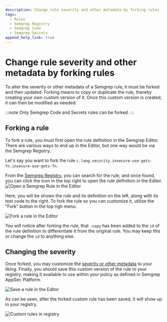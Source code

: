 ```yaml
---
description: Change rule severity and other metadata by forking rules
tags:
  - Rules
  - Semgrep Registry
  - Semgrep Code
  - Semgrep Secrets
append_help_link: true
---
```


# Change rule severity and other metadata by forking rules

To alter the severity or other metadata of a Semgrep rule, it must be forked and then updated. Forking means to copy or duplicate the rule, thereby creating your own custom version of it. Once this custom version is created, it can then be modified as needed.

:::note
Only Semgrep Code and Secrets rules can be forked.
:::

## Forking a rule

To fork a rule, you must first open the rule definition in the Semgrep Editor. There are various ways to end up in the Editor, but one way would be via the Semgrep Registry. 

Let's say you want to fork the rule `c.lang.security.insecure-use-gets-fn.insecure-use-gets-fn`.

From the [Semgrep Registry](https://semgrep.dev/r), you can search for the rule, and once found, you can click the icon in the top right to open the rule definition in the Editor.
![Open a Semgrep Rule in the Editor](/img/kb/open_rule_in_editor.png)

Here, you will be shown the rule and its definition on the left, along with its test code to the right. To fork the rule so you can customize it, utilize the "Fork" button in the top righ menu.

![Fork a rule in the Editor](/img/kb/fork_rule_editor.png)

You will notice after forking the rule, that `-copy` has been added to the `id` of the rule definition to differentiate it from the original rule. You may keep this or change the `id` to anything else.

## Changing the severity

Once forked, you may customize the [severity or other metadata](/docs/writing-rules/rule-syntax#required) to your liking. Finally, you should save this custom version of the rule to your registry, making it available to use within your policy as defined in Semgrep AppSec Platform.

![Save a rule in the Editor](/img/kb/save_rule_editor.png)

As can be seen, after the forked custom rule has been saved, it will show up in your registry.

![Custom rules in registry](/img/kb/custom_rules_in_editor.png)

